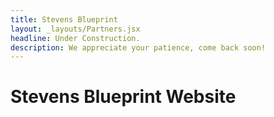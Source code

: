 ```yaml
---
title: Stevens Blueprint
layout: _layouts/Partners.jsx
headline: Under Construction.
description: We appreciate your patience, come back soon!
---
```


# Stevens Blueprint Website
